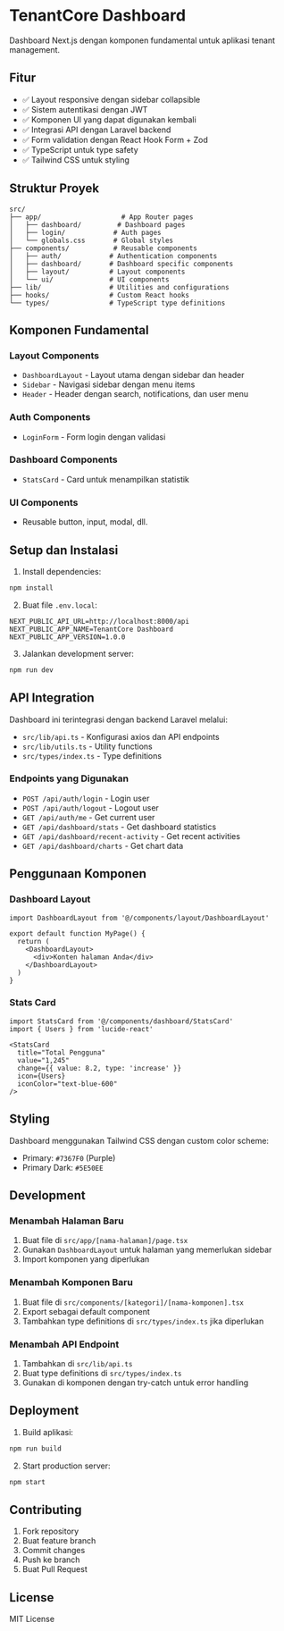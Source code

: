 # TenantCore Dashboard

Dashboard Next.js dengan komponen fundamental untuk aplikasi tenant management.

## Fitur

- ✅ Layout responsive dengan sidebar collapsible
- ✅ Sistem autentikasi dengan JWT
- ✅ Komponen UI yang dapat digunakan kembali
- ✅ Integrasi API dengan Laravel backend
- ✅ Form validation dengan React Hook Form + Zod
- ✅ TypeScript untuk type safety
- ✅ Tailwind CSS untuk styling

## Struktur Proyek

```
src/
├── app/                    # App Router pages
│   ├── dashboard/         # Dashboard pages
│   ├── login/            # Auth pages
│   └── globals.css       # Global styles
├── components/           # Reusable components
│   ├── auth/            # Authentication components
│   ├── dashboard/       # Dashboard specific components
│   ├── layout/          # Layout components
│   └── ui/              # UI components
├── lib/                 # Utilities and configurations
├── hooks/               # Custom React hooks
└── types/               # TypeScript type definitions
```

## Komponen Fundamental

### Layout Components
- `DashboardLayout` - Layout utama dengan sidebar dan header
- `Sidebar` - Navigasi sidebar dengan menu items
- `Header` - Header dengan search, notifications, dan user menu

### Auth Components
- `LoginForm` - Form login dengan validasi

### Dashboard Components
- `StatsCard` - Card untuk menampilkan statistik

### UI Components
- Reusable button, input, modal, dll.

## Setup dan Instalasi

1. Install dependencies:
```bash
npm install
```

2. Buat file `.env.local`:
```env
NEXT_PUBLIC_API_URL=http://localhost:8000/api
NEXT_PUBLIC_APP_NAME=TenantCore Dashboard
NEXT_PUBLIC_APP_VERSION=1.0.0
```

3. Jalankan development server:
```bash
npm run dev
```

## API Integration

Dashboard ini terintegrasi dengan backend Laravel melalui:

- `src/lib/api.ts` - Konfigurasi axios dan API endpoints
- `src/lib/utils.ts` - Utility functions
- `src/types/index.ts` - Type definitions

### Endpoints yang Digunakan

- `POST /api/auth/login` - Login user
- `POST /api/auth/logout` - Logout user
- `GET /api/auth/me` - Get current user
- `GET /api/dashboard/stats` - Get dashboard statistics
- `GET /api/dashboard/recent-activity` - Get recent activities
- `GET /api/dashboard/charts` - Get chart data

## Penggunaan Komponen

### Dashboard Layout
```tsx
import DashboardLayout from '@/components/layout/DashboardLayout'

export default function MyPage() {
  return (
    <DashboardLayout>
      <div>Konten halaman Anda</div>
    </DashboardLayout>
  )
}
```

### Stats Card
```tsx
import StatsCard from '@/components/dashboard/StatsCard'
import { Users } from 'lucide-react'

<StatsCard
  title="Total Pengguna"
  value="1,245"
  change={{ value: 8.2, type: 'increase' }}
  icon={Users}
  iconColor="text-blue-600"
/>
```

## Styling

Dashboard menggunakan Tailwind CSS dengan custom color scheme:

- Primary: `#7367F0` (Purple)
- Primary Dark: `#5E50EE`

## Development

### Menambah Halaman Baru

1. Buat file di `src/app/[nama-halaman]/page.tsx`
2. Gunakan `DashboardLayout` untuk halaman yang memerlukan sidebar
3. Import komponen yang diperlukan

### Menambah Komponen Baru

1. Buat file di `src/components/[kategori]/[nama-komponen].tsx`
2. Export sebagai default component
3. Tambahkan type definitions di `src/types/index.ts` jika diperlukan

### Menambah API Endpoint

1. Tambahkan di `src/lib/api.ts`
2. Buat type definitions di `src/types/index.ts`
3. Gunakan di komponen dengan try-catch untuk error handling

## Deployment

1. Build aplikasi:
```bash
npm run build
```

2. Start production server:
```bash
npm start
```

## Contributing

1. Fork repository
2. Buat feature branch
3. Commit changes
4. Push ke branch
5. Buat Pull Request

## License

MIT License
